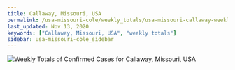 ```yaml
---
title: Callaway, Missouri, USA
permalink: /usa-missouri-cole/weekly_totals/usa-missouri-callaway-weekly_totals.html
last_updated: Nov 13, 2020
keywords: ["Callaway, Missouri, USA", "weekly totals"]
sidebar: usa-missouri-cole_sidebar
---
```


![Weekly Totals of Confirmed Cases for Callaway, Missouri, USA](/covid_tracker/images/graphs/usa-missouri-callaway-weekly_totals_graph.png)
